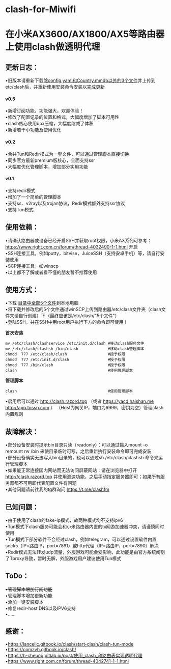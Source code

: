 # clash-for-Miwifi
在小米AX3600/AX1800/AX5等路由器上使用clash做透明代理
=====
更新日志：
--

•旧版本请重新下载[除config.yaml和Country.mmdb以外的3个文件](https://github.com/juewuy/clash-for-Miwifi/tree/master/clash)并上传到etc/clash后，并重新使用安装命令安装以完成更新<br>
#### v0.5
•新增订阅功能，功能强大，欢迎体验！<br>
•修改了配置记录的位置和格式，大幅度增加了脚本可用性<br>
•clash核心使用upx压缩，大幅度缩减了体积<br>
•新增若干小功能及使用优化<br>

#### v0.2
•合并Tun和Redir模式为一套文件，可以通过管理脚本直接切换<br>
•同步官方最新premium版核心，全面支持ssr<br>
•大幅度优化管理脚本，增加部分实用功能<br>

#### v0.1
•支持redir模式<br>
•增加了一个简单的管理脚本<br>
•支持ss、v2ray以及trojan协议，Redir模式额外支持ssr协议<br>
•支持Tun模式<br>

使用依赖：
--
•请确认路由器或设备已经开启SSH并获取root权限，小米AX系列可参考：https://www.right.com.cn/forum/thread-4032490-1-1.html 开启<br>
•SSH连接工具，例如putty，bitvise，JuiceSSH（支持安卓手机）等，请自行安装使用<br>
•SCP连接工具，如winscp<br>
•以上都不了解或者看不懂的朋友暂不推荐使用<br>

使用方式：
--
•下载 [目录中全部5个文件](https://github.com/juewuy/clash-for-Miwifi/tree/master/clash)到本地电脑 <br>
•将下载并修改后的5个文件通过winSCP上传到路由器/etc/clash文件夹（clash文件夹请自行创建）下（最终应该是/etc/clash/"5个文件"）<br>
•登陆SSH，并在SSH中用root用户执行下方的命令即可使用！<br>

**首次安装**
```Shell
mv /etc/clash/clashservice /etc/init.d/clash #移动clash服务文件
mv /etc/clash/clashsh /bin/clash             #移动clash管理脚本
chmod  777 /etc/clash/clash                  #授予权限
chmod  777 /etc/init.d/clash                 #授予权限
chmod  777 /bin/clash                        #授予权限
clash                                        #使用管理脚本
```
**管理脚本**
```Shell 
clash                                        #使用管理脚本
```
•启用后可以通过 http://clash.razord.top （或者 https://yacd.haishan.me http://app.tossp.com ） （Host为网关IP，端口为9999，密钥为空）管理clash内置规则<br>

故障解决：
--
•部分设备安装时提示bin目录只读（readonly）：可以通过输入mount -o remount rw /bin 来使目录临时可写，之后重新执行安装命令即可完成安装<br>
•部分设备确实无法写入bin目录的，也可以通过sh /etc/clash/clashsh 命令来运行管理脚本<br>
•如果能正常连接国内网站而无法访问屏蔽网站：请在浏览器中打开 http://clash.razord.top 并使用测速功能，之后手动指定服务器即可；如果所有服务器都不可用即代表配置文件有问题<br>
•其他问题请前往我的tg群询问 https://t.me/clashfm <br>

已知问题：
--
•由于使用了clash的fake-ip模式，故两种模式均不支持ipv6<br>
•Tun模式下clash服务可能会和小米路由器内置的tx网游加速器冲突，请谨慎同时使用<br>
•Tun模式下部分软件不会经过clash，例如telegram，可以通过设置软件内置sock5（IP=路由IP，port=7891）或http代理（IP=路由IP，port=7890）解决<br>
•Redir模式无法转发udp流量，外服游戏可能会受影响，此功能是由官方系统阉割了Tproxy导致，暂时无解，外服游戏用户建议使用Tun模式<br>

ToDo：
--
~~•管理脚本增加订阅功能~~<br>
•管理脚本增加更新功能<br>
•添加一键安装脚本<br>
•修复redir-host DNS以及IPV6支持<br>
•……<br>


感谢：
--
•https://lancellc.gitbook.io/clash/start-clash/clash-tun-mode<br>
•https://comzyh.gitbook.io/clash/<br>
•https://h-cheung.gitlab.io/post/使用_clash_和路由表实现透明代理<br>
•https://www.right.com.cn/forum/thread-4042741-1-1.html<br>

